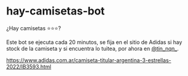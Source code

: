 # hay-camisetas-bot
¿Hay camisetas ⭐⭐⭐?

Este bot se ejecuta cada 20 minutos, se fija en el sitio de Adidas si hay stock de la camiseta y si encuentra lo tuitea, por ahora en 
[@tin_nqn_](https://twitter.com/tin_nqn_). 


https://www.adidas.com.ar/camiseta-titular-argentina-3-estrellas-2022/IB3593.html
